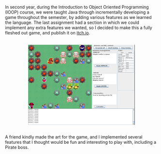 In second year, during the Introduction to Object Oriented Programming (IOOP) course, we were taught Java through incrementally developing a game throughout the semester, by adding various features as we learned the language. The last assignment had a section in which we could implement any extra features we wanted, so I decided to make this a fully fleshed out game, and publish it on <u><a href="https://hades62442.itch.io/captain-pinkies-adventure">itch.io</a></u>.

<br>

<div style="display: flex; justify-content: center;">
    <img src="/media/captainPinkie.png" width="70%">
</div>

<br>

A friend kindly made the art for the game, and I implemented several features that I thought would be fun and interesting to play with, including a Pirate boss.